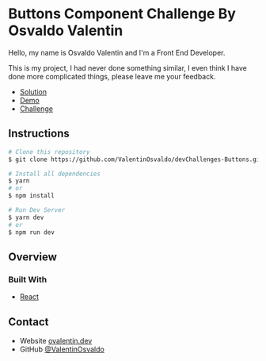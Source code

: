 # Buttons Component Challenge By Osvaldo Valentin

Hello, my name is Osvaldo Valentin and I'm a Front End Developer.

This is my project, I had never done something similar, I even think I have done more complicated things, please leave me your feedback.

- [Solution](https://github.com/ValentinOsvaldo/devChallenges-Buttons)
- [Demo](https://valentinosvaldo.github.io/devChallenges-Buttons/)
- [Challenge](https://devchallenges.io/challenges/ohgVTyJCbm5OZyTB2gNY)

## Instructions

```bash
# Clone this repository
$ git clone https://github.com/ValentinOsvaldo/devChallenges-Buttons.git

# Install all dependencies
$ yarn
# or
$ npm install

# Run Dev Server
$ yarn dev
# or
$ npm run dev
```

## Overview

### Built With

- [React](https://reactjs.org)

## Contact

- Website [ovalentin.dev](https://ovalentindev.vercel.app/)
- GitHub [@ValentinOsvaldo](https://github.com/ValentinOsvaldo)
